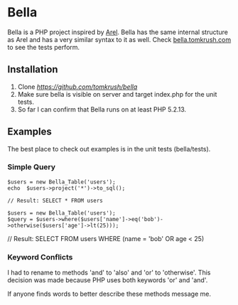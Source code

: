 # Bella

Bella is a PHP project inspired by [Arel](http://github.com/rails/arel). Bella has the same internal structure as Arel and has a very similar syntax to it as well. Check [bella.tomkrush.com](http://bella.tomkrush.com) to see the tests perform.

## Installation

1. Clone *https://github.com/tomkrush/bella*
2. Make sure bella is visible on server and target index.php for the unit tests.
3. So far I can confirm that Bella runs on at least PHP 5.2.13.

## Examples

The best place to check out examples is in the unit tests (bella/tests).

### Simple Query

	$users = new Bella_Table('users');
	echo  $users->project('*')->to_sql();

	// Result: SELECT * FROM users

	$users = new Bella_Table('users');
	$query = $users->where($users['name']->eq('bob')->otherwise($users['age']->lt(25)));

// Result: SELECT FROM users WHERE (name = 'bob' OR age < 25)

### Keyword Conflicts

I had to rename to methods 'and' to 'also' and 'or' to 'otherwise'. This decision was made because PHP uses both keywords 'or' and 'and'.

If anyone finds words to better describe these methods message me.